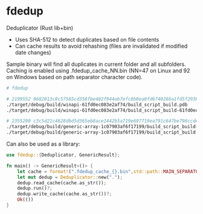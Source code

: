 # fdedup
Deduplicator (Rust lib+bin)

- Uses SHA-512 to detect duplicates based on file contents
- Can cache results to avoid rehashing (files are invalidated if modified date changes)

Sample binary will find all duplicates in current folder and all subfolders.
Caching is enabled using .fdedup_cache_NN.bin (NN=47 on Linux and 92 on Windows based on path separator character code).

```bash
# fdedup

# 2199552 0682013c8c57565cd358fbe482f944ab7efc8b0ea0fd6740266a1fd5f2938f3433e7cdc74529bea7e2a35ad653befa1beedabc7f249f6cb620371e685fa05116
./target/debug/build/winapi-61fd0ec083e2af74/build_script_build.pdb
./target/debug/build/winapi-61fd0ec083e2af74/build_script_build-61fd0ec083e2af74.pdb

# 2355200 c3c5d21c4628dbd5d365eb8ace1442b5a719e697719ea791c647be796ccde56278ff594a4e00e0c17492c1d71b05d0a4d85783e18d68cb31d5b5da0af368d9b7
./target/debug/build/generic-array-1c07903af6f17199/build_script_build-1c07903af6f17199.pdb
./target/debug/build/generic-array-1c07903af6f17199/build_script_build.pdb

```

Can also be used as a library:

```rust
use fdedup::{Deduplicator, GenericResult};

fn main() -> GenericResult<()> {
    let cache = format!(".fdedup_cache_{}.bin",std::path::MAIN_SEPARATOR as u8);
    let mut dedup = Deduplicator::new(".");
    dedup.read_cache(cache.as_str());
    dedup.run()?;
    dedup.write_cache(cache.as_str())?;
    Ok(())
}
```
